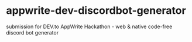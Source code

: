 # appwrite-dev-discordbot-generator
submission for DEV.to AppWrite Hackathon - web &amp; native code-free discord bot generator
